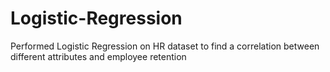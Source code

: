 # Logistic-Regression
Performed Logistic Regression on HR dataset to find a correlation between different attributes and employee retention

